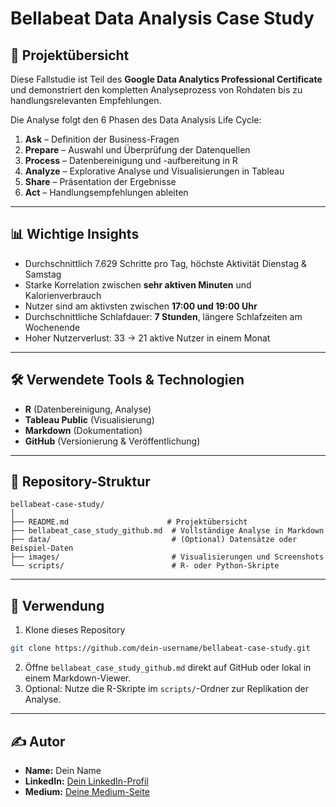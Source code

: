 # Bellabeat Data Analysis Case Study

## 📌 Projektübersicht
Diese Fallstudie ist Teil des **Google Data Analytics Professional Certificate** und demonstriert den kompletten Analyseprozess von Rohdaten bis zu handlungsrelevanten Empfehlungen.

Die Analyse folgt den 6 Phasen des Data Analysis Life Cycle:
1. **Ask** – Definition der Business-Fragen
2. **Prepare** – Auswahl und Überprüfung der Datenquellen
3. **Process** – Datenbereinigung und -aufbereitung in R
4. **Analyze** – Explorative Analyse und Visualisierungen in Tableau
5. **Share** – Präsentation der Ergebnisse
6. **Act** – Handlungsempfehlungen ableiten

---

## 📊 Wichtige Insights
- Durchschnittlich 7.629 Schritte pro Tag, höchste Aktivität Dienstag & Samstag
- Starke Korrelation zwischen **sehr aktiven Minuten** und Kalorienverbrauch
- Nutzer sind am aktivsten zwischen **17:00 und 19:00 Uhr**
- Durchschnittliche Schlafdauer: **7 Stunden**, längere Schlafzeiten am Wochenende
- Hoher Nutzerverlust: 33 → 21 aktive Nutzer in einem Monat

---

## 🛠 Verwendete Tools & Technologien
- **R** (Datenbereinigung, Analyse)
- **Tableau Public** (Visualisierung)
- **Markdown** (Dokumentation)
- **GitHub** (Versionierung & Veröffentlichung)

---

## 📂 Repository-Struktur
```plaintext
bellabeat-case-study/
│
├── README.md                      # Projektübersicht
├── bellabeat_case_study_github.md  # Vollständige Analyse in Markdown
├── data/                           # (Optional) Datensätze oder Beispiel-Daten
├── images/                         # Visualisierungen und Screenshots
└── scripts/                        # R- oder Python-Skripte
```

---

## 🚀 Verwendung
1. Klone dieses Repository
```bash
git clone https://github.com/dein-username/bellabeat-case-study.git
```
2. Öffne `bellabeat_case_study_github.md` direkt auf GitHub oder lokal in einem Markdown-Viewer.
3. Optional: Nutze die R-Skripte im `scripts/`-Ordner zur Replikation der Analyse.

---

## ✍️ Autor
- **Name:** Dein Name
- **LinkedIn:** [Dein LinkedIn-Profil](https://www.linkedin.com)
- **Medium:** [Deine Medium-Seite](https://medium.com)